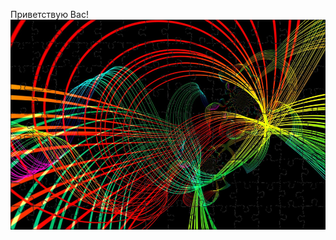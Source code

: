 Приветствую Вас!
<img src = 'https://github.com/Elena16-student/Elena16-student/blob/main/6223878170.jpg' alt ='The unlimited' width = '600'>

